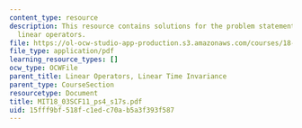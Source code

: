 ```yaml
---
content_type: resource
description: This resource contains solutions for the problem statements related to
  linear operators.
file: https://ol-ocw-studio-app-production.s3.amazonaws.com/courses/18-03sc-differential-equations-fall-2011/15fff9bf518fc1edc70ab5a3f393f587_MIT18_03SCF11_ps4_s17s.pdf
file_type: application/pdf
learning_resource_types: []
ocw_type: OCWFile
parent_title: Linear Operators, Linear Time Invariance
parent_type: CourseSection
resourcetype: Document
title: MIT18_03SCF11_ps4_s17s.pdf
uid: 15fff9bf-518f-c1ed-c70a-b5a3f393f587
---
```

